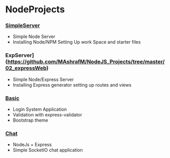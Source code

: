 # NodeProjects
### [SimpleServer](https://github.com/MAshrafM/NodeJS_Projects/tree/master/01_SimpleServer)
- Simple Node Server
- Installing Node/NPM Setting Up work Space and starter files

### ExpServer](https://github.com/MAshrafM/NodeJS_Projects/tree/master/02_expressWeb)
- Simple Node/Express Server
- Installing Express generator setting up routes and views

### [Basic](https://github.com/MAshrafM/NodeJS_Projects/tree/master/03_nodeauth)
- Login System Application
- Validation with express-validator 
- Bootstrap theme

### [Chat](https://github.com/MAshrafM/NodeJS_Projects/tree/master/07_ChatIO)
- NodeJs + Express
- Simple SocketIO chat application
